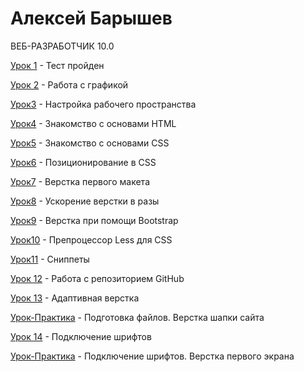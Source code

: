 # Алексей Барышев
ВЕБ-РАЗРАБОТЧИК 10.0


[Урок 1](https://yadi.sk/d/ONqEJl2I3aVDuj
 "Тест") - Тест пройден
 
[Урок 2](https://yadi.sk/d/aKZNNbg83aVDwp "Картинки") - Работа с графикой

[Урок3](https://yadi.sk/d/977bu_Gk3aVDyH "Картинки") - Настройка рабочего пространства

[Урок4](https://codepen.io/Aleksey1337/pen/rrdGNV "Книга") - Знакомство с основами HTML

[Урок5](https://codepen.io/Aleksey1337/pen/rrdGNV "Книга") - Знакомство с основами CSS

[Урок6](https://yadi.sk/d/OIrB6TY53aVE7U "Позиционирование") - Позиционирование в CSS

[Урок7](Aleksey1337.github.io/lesson_7/project/src/ "Первый сайт") - Верстка первого макета

[Урок8](Aleksey1337.github.io/lesson_8/my_first_project/src/ "Верстка с Bootstrap") - Ускорение верстки в разы

[Урок9](Aleksey1337.github.io/lesson_9/project-1/src/ "Верстка сайта с Bootstrap") - Верстка при помощи Bootstrap

[Урок10](https://yadi.sk/d/3fmZrHCs3aVEaS "Less") - Препроцессор Less для CSS

[Урок11](https://yadi.sk/d/gy8Q6DhC3aVEpX "Сниппет") - Сниппеты

[Урок 12](Aleksey1337.github.io/lesson_12/index.html "Репозиторий Github") - Работа с репозиторием GitHub

[Урок 13](Aleksey1337.github.io "Не доделал") - Адаптивная верстка

[Урок-Практика](Aleksey1337.github.io/course-site/src/index.html "Верстка шапки") - Подготовка файлов. Верстка шапки сайта

[Урок 14](Aleksey1337.github.io/lesson_14/index.html "Шрифты") - Подключение шрифтов

[Урок-Практика](Aleksey1337.github.io/course-site-1/src/index.html "Первый экран") - Подключение шрифтов. Верстка первого экрана

